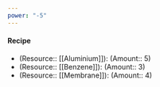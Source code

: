 ```yaml
---
power: "-5"
---
```

#### Recipe
- (Resource:: [[Aluminium]]): (Amount:: 5)
- (Resource:: [[Benzene]]): (Amount:: 3)
- (Resource:: [[Membrane]]): (Amount:: 4)
